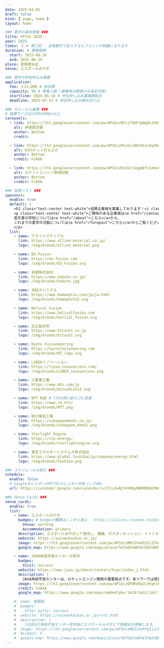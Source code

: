 ```yaml
---
date: 2025-01-01
draft: false
kind: { page, home }
layout: home

### 夏学の基本情報 ###
title: PFYSS 2025
year: 2025
times: ３ # 第〇回 - 全角数字で記入するとフォントが綺麗になります
duration: # 開催期間
  start: 2025-08-26
  end: 2025-08-29
place: 宮城県仙台
venue: エスポールみやぎ

### 夏学の参加申込み概要
application:
  fee: ￥23,000 # 参加費
  capacity: 50 # 募集人数 (募集時は数値のみ指定可能)
  startline: 2025-05-16 # 参加申し込み募集開始日
  deadline: 2025-07-11 # 参加申し込み締め切り日

### カルーセル画像 ###
# 画像サイズは1350x900px以上
carousels:
  - link: https://lh3.googleusercontent.com/pw/AP1GczNCsjf4bF1pWg0zJhHl4Ttqr1N8A0pUG8WXwNp9ap4xiT56_5_slJyfmtPNg0iM3dgSZzofG8xzmaGzn_3w0E-_-B-aeidHUZl2cfnhXeUHLSA8uvE=w2400
    alt: 伊達政宗像
    anchor: Bottom
    credit:

  - link: https://lh3.googleusercontent.com/pw/AP1GczM1xkxl0Xs01zv6yOGoBxBncwum7AXtLdYqCzbCUyhymoEhBmWHIMFu3t9Us8S3cHkpPzJHc-CaNPbVc97Ff7V_3xOHdlBoJkGvm9cpj521lDd_4T0=w2400
    alt: H3ロケット打ち上げ
    anchor: Bottom
    credit: ©JAXA

  - link: https://lh3.googleusercontent.com/pw/AP1GczNiGUr1GqgAEfx1emvOdXhi6pie2hC6g_oHS5LkjvDrE3hjhG4f4pOQbiefif_IN6UAJVGhDCMO3hjJgfuOD-FcGTfSe49ECVeO2NyTgmchh4xDhq0=w2400
    alt: ロケットエンジン燃焼試験
    anchor: Bottom
    credit: ©JAXA

### 協賛リスト ###
sponsors:
  enable: true
  default: |
    <h2 class="text-center text-white">協賛企業様を募集しております！<i class="bx bxs-megaphone bx-tada"></i></h2>
    <p class="text-center text-white">ご興味のある企業様は<a href="/contact">お問い合わせフォーム</a>からご連絡ください。</br>
    若手夏の学校については<a href="/about">こちら</a>から、
    これまでの夏学の活動については<a href="/forepast">こちら</a>からご覧ください。
    </p>
  list:
    - name: アライドマテリアル
      link: https://www.allied-material.co.jp/
      logo: /img/brands/allied_material.png

    - name: EX-Fusion
      link: https://ex-fusion.com
      logo: /img/brands/EX_Fusion.svg

    - name: 伯東株式会社
      link: https://www.hakuto.co.jp/
      logo: /img/brands/hakuto.jpg

    - name: 浜松ホトニクス
      link: https://www.hamamatsu.com/jp/ja.html
      logo: /img/brands/hamaphoto2.svg

    - name: Helical Fusion
      link: https://www.helicalfusion.com
      logo: /img/brands/helical_fusion.svg

    - name: 日立製作所
      link: https://www.hitachi.co.jp
      logo: /img/brands/hitachi.svg

    - name: Kyoto Fusioneeering
      link: https://kyotofusioneering.com
      logo: /img/brands/KF_logo.svg

    - name: LINEAイノベーション
      link: https://linea-innovations.com/
      logo: /img/brands/LINEA_innovations.png

    - name: 三菱重工業
      link: https://www.mhi.com/jp
      logo: /img/brands/mitsubishi2.svg

    - name: NTT R&D # 7月以降に新ロゴに変更
      link: https://www.rd.ntt/
      logo: /img/brands/NTT.png

    - name: 助川電気工業
      link: https://sukegawadenki.co.jp/
      logo: /img/brands/sukegawa_denki.png

    - name: Starlight Engine
      link: https://sle.energy/
      logo: /img/brands/starlightengine.svg

    - name: 東芝エネルギーシステムズ株式会社
      link: https://www.global.toshiba/jp/company/energy.html
      logo: /img/brands/toshiba.png

### スケジュールの表示 ###
schedule:
  enable: false
  # GoogleカレンダーのPFYSSカレンダー共有リンクURL
  url: https://calendar.google.com/calendar/u/2?cid=NjY4YWQyOWM4MGNlMmQ4ZThkZTUzNWZiMjExYmNlNGEwMGQzN2E1MzEzMDU5MzUwM2E3MDE0NWFhY2U1ZDQwN0Bncm91cC5jYWxlbmRhci5nb29nbGUuY29t

### Venue Cards ###
venue_cards:
  enable: true
  list:
    - name: エスポールみやぎ
      badges: # badgeの種類はここから選ぶ - https://silicon.createx.studio/components/badges.html
        Venue: warning
        Accommodation: primary
      description: エスポールみやぎにて宿泊し、講義、ポスターセッション、ナイトセッション、懇親会を行います。
      website: https://seinenkaikan.or.jp/
      image: https://lh3.googleusercontent.com/pw/AP1GczM6Z1XoKPpIi2JhaV_5K0BJe2zNeHrpX5aQqAhrm5VsVAZ20hHYGvv0pRx9TJmWpIMUrwaVWNfyjxCt1g3Yb3z-KRFBTn6qKUNPz05KIbW6UL1vIIM=w2400
      google_map: https://www.google.com/maps/place/%E3%82%A8%E3%82%B9%E3%83%9D%E3%83%BC%E3%83%AB%E3%81%BF%E3%82%84%E3%81%8E(%E5%AE%AE%E5%9F%8E%E7%9C%8C%E9%9D%92%E5%B9%B4%E4%BC%9A%E9%A4%A8)/@38.2772634,140.9045082,17z/data=!4m9!3m8!1s0x5f8987bc5bab1f05:0xda92e5f4a8ad555d!5m2!4m1!1i2!8m2!3d38.2772634!4d140.9070831!16s%2Fg%2F1tl1n7yw?authuser=0&entry=ttu&g_ep=EgoyMDI1MDEyMS4wIKXMDSoASAFQAw%3D%3D

    - name: JAXA角田宇宙センターの見学
      badges:
        Visit: success
      website: https://www.jaxa.jp/about/centers/kspc/index_j.html
      description: |
        JAXA角田宇宙センターは、ロケットエンジン開発の重要拠点です。本ツアーでは普段の見学ではわからない詳しいところまで解説していただきます。
      image: https://lh3.googleusercontent.com/pw/AP1GczOFWhO9q3j4KynIQsnONLIDGqBdjWDcShFq2oBuEUEWTWhxp0HIkPIlvVncaagghM53Mg5fV25CQfylKcrqqrjMd0CRn79NLt-a83AZfXRjnrhHYiA=w2400
      credit: ©JAXA
      google_map: https://www.google.com/maps/embed?pb=!1m18!1m12!1m3!1d8372.823780950277!2d138.47445170651952!3d35.94623279772583!2m3!1f0!2f0!3f0!3m2!1i1024!2i768!4f13.1!3m3!1m2!1s0x601c15e6ed59368d%3A0xe5a3821a5f6a3c4b!2z5Zu956uL5aSp5paH5Y-wIOmHjui-uuWxseWuh-Wumembu-azouims-a4rOaJgA!5e0!3m2!1sja!2sjp!4v1712821038271!5m2!1sja!2sjp

    #- name: 懇親会
    #  badges:
    #    After party: success
    #  website: https://seinenkaikan.or.jp/rest.html
    #  description: |
    #    3日目のJ角田宇宙センター見学後にエスポールみやぎにて懇親会を開催します。
    #  image: https://lh3.googleusercontent.com/pw/AP1GczM6Z1XoKPpIi2JhaV_5K0BJe2zNeHrpX5aQqAhrm5VsVAZ20hHYGvv0pRx9TJmWpIMUrwaVWNfyjxCt1g3Yb3z-KRFBTn6qKUNPz05KIbW6UL1vIIM=w2400
    #  #credit: ©
    #  google_map: https://www.google.com/maps/place/%E3%82%A8%E3%82%B9%E3%83%9D%E3%83%BC%E3%83%AB%E3%81%BF%E3%82%84%E3%81%8E(%E5%AE%AE%E5%9F%8E%E7%9C%8C%E9%9D%92%E5%B9%B4%E4%BC%9A%E9%A4%A8)/@38.2772634,140.9045082,17z/data=!4m9!3m8!1s0x5f8987bc5bab1f05:0xda92e5f4a8ad555d!5m2!4m1!1i2!8m2!3d38.2772634!4d140.9070831!16s%2Fg%2F1tl1n7yw?authuser=0&entry=ttu&g_ep=EgoyMDI1MDEyMS4wIKXMDSoASAFQAw%3D%3D
---
```


<!-- 中止連絡などのアラートを表示したい場合は以下をアンコメント -->
<!-- {{< alert type="block" class="mt-3 mb-0" >}}
中止連絡
{{< /alert >}} -->
